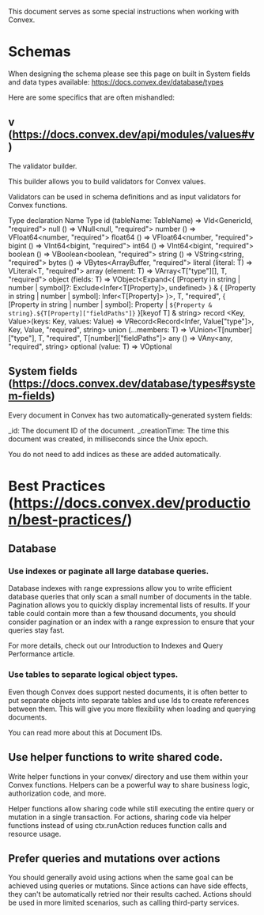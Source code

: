 This document serves as some special instructions when working with Convex.

# Schemas

When designing the schema please see this page on built in System fields and data types available: https://docs.convex.dev/database/types

Here are some specifics that are often mishandled:

## v (https://docs.convex.dev/api/modules/values#v)

The validator builder.

This builder allows you to build validators for Convex values.

Validators can be used in schema definitions and as input validators for Convex functions.

Type declaration
Name	Type
id	<TableName>(tableName: TableName) => VId<GenericId<TableName>, "required">
null	() => VNull<null, "required">
number	() => VFloat64<number, "required">
float64	() => VFloat64<number, "required">
bigint	() => VInt64<bigint, "required">
int64	() => VInt64<bigint, "required">
boolean	() => VBoolean<boolean, "required">
string	() => VString<string, "required">
bytes	() => VBytes<ArrayBuffer, "required">
literal	<T>(literal: T) => VLiteral<T, "required">
array	<T>(element: T) => VArray<T["type"][], T, "required">
object	<T>(fields: T) => VObject<Expand<{ [Property in string | number | symbol]?: Exclude<Infer<T[Property]>, undefined> } & { [Property in string | number | symbol]: Infer<T[Property]> }>, T, "required", { [Property in string | number | symbol]: Property | `${Property & string}.${T[Property]["fieldPaths"]}` }[keyof T] & string>
record	<Key, Value>(keys: Key, values: Value) => VRecord<Record<Infer<Key>, Value["type"]>, Key, Value, "required", string>
union	<T>(...members: T) => VUnion<T[number]["type"], T, "required", T[number]["fieldPaths"]>
any	() => VAny<any, "required", string>
optional	<T>(value: T) => VOptional<T>

## System fields (https://docs.convex.dev/database/types#system-fields)
Every document in Convex has two automatically-generated system fields:

_id: The document ID of the document.
_creationTime: The time this document was created, in milliseconds since the Unix epoch.

You do not need to add indices as these are added automatically.

# Best Practices (https://docs.convex.dev/production/best-practices/)

## Database
### Use indexes or paginate all large database queries.
Database indexes with range expressions allow you to write efficient database queries that only scan a small number of documents in the table. Pagination allows you to quickly display incremental lists of results. If your table could contain more than a few thousand documents, you should consider pagination or an index with a range expression to ensure that your queries stay fast.

For more details, check out our Introduction to Indexes and Query Performance article.

### Use tables to separate logical object types.
Even though Convex does support nested documents, it is often better to put separate objects into separate tables and use Ids to create references between them. This will give you more flexibility when loading and querying documents.

You can read more about this at Document IDs.

## Use helper functions to write shared code.
Write helper functions in your convex/ directory and use them within your Convex functions. Helpers can be a powerful way to share business logic, authorization code, and more.

Helper functions allow sharing code while still executing the entire query or mutation in a single transaction. For actions, sharing code via helper functions instead of using ctx.runAction reduces function calls and resource usage.

## Prefer queries and mutations over actions
You should generally avoid using actions when the same goal can be achieved using queries or mutations. Since actions can have side effects, they can't be automatically retried nor their results cached. Actions should be used in more limited scenarios, such as calling third-party services.
